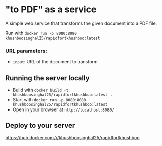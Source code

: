# "to PDF" as a service

A simple web service that transforms the given document into a PDF file. 

Run with `docker run -p 8080:8080 khushboosinghal25/rapidfortkhushboo:latest
`

### URL parameters:

* `input`: URL of the document to transform.

## Running the server locally

* Build with `docker build -t khushboosinghal25/rapidfortkhushboo:latest .`
* Start with `docker run -p 8080:8080 khushboosinghal25/rapidfortkhushboo:latest`
* Open in your browser at `http://localhost:8080/`

## Deploy to your server
https://hub.docker.com/r/khushboosinghal25/rapidfortkhushboo
